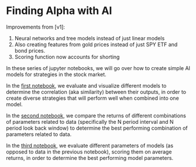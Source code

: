 # Finding Alpha with AI

Improvements from [v1]:
1. Neural networks and tree models instead of just linear models
2. Also creating features from gold prices instead of just SPY ETF and bond prices.
3. Scoring function now accounts for shorting

In these series of jupyter notebooks, we will go over how to create simple AI models for strategies in the stock market. 

In the [first notebook], we evaluate and visualize different models to determine the correlation (aka similarity) between their outputs, in order to create diverse strategies that will perform well when combined into one model.

In the [second notebook], we compare the returns of different combinations of parameters related to data (specifically the N period interval and N period look back window) to determine the best performing combination of parameters related to data.

In the [third notebook], we evaluate different parameters of models (as opposed to data in the previous notebook), scoring them on average returns, in order to determine the best performing model parameters.

[first notebook]: https://github.com/replacementAI/Finding-Alpha-with-AI/blob/main/Code/Step_1_Evaluating_Different_Models.ipynb
[second notebook]: https://github.com/replacementAI/Finding-Alpha-with-AI/blob/main/Code/Step_2_Finding_Optimal_Interval_and_Lookback.ipynb
[third notebook]: https://github.com/replacementAI/Finding-Alpha-with-AI/blob/main/Code/Step_3_Optimizing_Model_Parameters.ipynb
[v2]: https://github.com/replacementAI/Finding-Alpha-with-AI-v2
